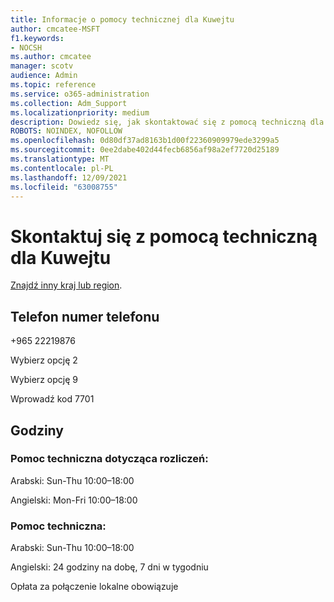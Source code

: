```yaml
---
title: Informacje o pomocy technicznej dla Kuwejtu
author: cmcatee-MSFT
f1.keywords:
- NOCSH
ms.author: cmcatee
manager: scotv
audience: Admin
ms.topic: reference
ms.service: o365-administration
ms.collection: Adm_Support
ms.localizationpriority: medium
description: Dowiedz się, jak skontaktować się z pomocą techniczną dla swojego kraju lub regionu.
ROBOTS: NOINDEX, NOFOLLOW
ms.openlocfilehash: 0d80df37ad8163b1d00f22360909979ede3299a5
ms.sourcegitcommit: 0ee2dabe402d44fecb6856af98a2ef7720d25189
ms.translationtype: MT
ms.contentlocale: pl-PL
ms.lasthandoff: 12/09/2021
ms.locfileid: "63008755"
---
```

# <a name="contact-support-for-kuwait"></a>Skontaktuj się z pomocą techniczną dla Kuwejtu

[Znajdź inny kraj lub region](../get-help-support.md).

## <a name="phone-number"></a>Telefon numer telefonu
+965 22219876

Wybierz opcję 2

Wybierz opcję 9

Wprowadź kod 7701

## <a name="hours"></a>Godziny
### <a name="billing-support"></a>Pomoc techniczna dotycząca rozliczeń:

Arabski: Sun-Thu 10:00–18:00

Angielski: Mon-Fri 10:00–18:00

### <a name="technical-support"></a>Pomoc techniczna:

Arabski: Sun-Thu 10:00–18:00

Angielski: 24 godziny na dobę, 7 dni w tygodniu

Opłata za połączenie lokalne obowiązuje
